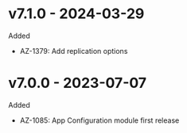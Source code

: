 # v7.1.0 - 2024-03-29

Added
  * AZ-1379: Add replication options

# v7.0.0 - 2023-07-07

Added
  * AZ-1085: App Configuration module first release
